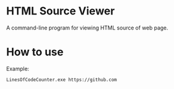 # HTML Source Viewer
A command-line program for viewing HTML source of web page.
# How to use
Example:
```
LinesOfCodeCounter.exe https://github.com
```
